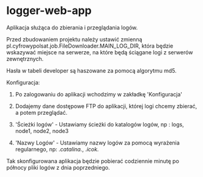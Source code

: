 # logger-web-app

Aplikacja służąca do zbierania i przeglądania logów. 

Przed zbudowaniem projektu należy ustawić zmienną pl.cyfrowypolsat.job.FileDownloader.MAIN_LOG_DIR, która będzie wskazywać miejsce na serwerze, na które będą ściągane logi z serwerów zewnętrznych.

Hasła w tabeli developer są haszowane za pomocą algorytmu md5.

Konfiguracja:

1. Po zalogowaniu do aplikacji wchodzimy w zakładkę 'Konfiguracja'

2. Dodajemy dane dostępowe FTP do aplikacji, której logi chcemy zbierać, a potem przeglądać.

3. 'Ścieżki logów' - Ustawiamy ścieżki do katalogów logów, np : logs, node1, node2, node3

4. 'Nazwy Logów' - Ustawiamy nazwy logów za pomocą wyrażenia regularnego, np: .*catalina.*, .*icok.*

Tak skonfigurowana aplikacja będzie pobierać codziennie minutę po północy pliki logów z dnia poprzedniego.